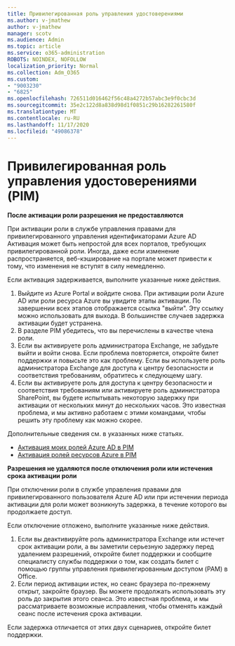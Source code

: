 ```yaml
---
title: Привилегированная роль управления удостоверениями
ms.author: v-jmathew
author: v-jmathew
manager: scotv
ms.audience: Admin
ms.topic: article
ms.service: o365-administration
ROBOTS: NOINDEX, NOFOLLOW
localization_priority: Normal
ms.collection: Adm_O365
ms.custom:
- "9003230"
- "6825"
ms.openlocfilehash: 726511d016462f56c48a4272b57abc3e9f0cbc3d
ms.sourcegitcommit: 35e2c122d8a838d98d1f0851c29b16282261580f
ms.translationtype: MT
ms.contentlocale: ru-RU
ms.lasthandoff: 11/17/2020
ms.locfileid: "49086378"
---
```

# <a name="privileged-identity-managementpim-role"></a>Привилегированная роль управления удостоверениями (PIM)

**После активации роли разрешения не предоставляются**

При активации роли в службе управления правами для привилегированного управления идентификаторами Azure AD Активация может быть непростой для всех порталов, требующих привилегированной роли. Иногда, даже если изменение распространяется, веб-кэширование на портале может привести к тому, что изменения не вступят в силу немедленно.

Если активация задерживается, выполните указанные ниже действия.

1. Выйдите из Azure Portal и войдите снова. При активации роли Azure AD или роли ресурса Azure вы увидите этапы активации. По завершении всех этапов отображается ссылка "выйти". Эту ссылку можно использовать для выхода. В большинстве случаев задержка активации будет устранена.
2. В разделе PIM убедитесь, что вы перечислены в качестве члена роли.
3. Если вы активируете роль администратора Exchange, не забудьте выйти и войти снова. Если проблема повторяется, откройте билет поддержки и повысьте это как проблему. Если вы используете роль администратора Exchange для доступа к центру безопасности и соответствия требованиям, обратитесь к следующему шагу.
4. Если вы активируете роль для доступа к центру безопасности и соответствия требованиям или активируете роль администратора SharePoint, вы будете испытывать некоторую задержку при активации от нескольких минут до нескольких часов. Это известная проблема, и мы активно работаем с этими командами, чтобы решить эту проблему как можно скорее.

Дополнительные сведения см. в указанных ниже статьях.

- [Активация моих ролей Azure AD в PIM](https://docs.microsoft.com/azure/active-directory/privileged-identity-management/pim-how-to-activate-role?WT.mc_id=Portal-Microsoft_Azure_Support "https://docs.microsoft.com/azure/active-directory/privileged-identity-management/pim-how-to-activate-role?wt.mc_id=portal-microsoft_azure_support")
- [Активация ролей ресурсов Azure в PIM](https://docs.microsoft.com/azure/active-directory/privileged-identity-management/pim-resource-roles-activate-your-roles?WT.mc_id=Portal-Microsoft_Azure_Support "https://docs.microsoft.com/azure/active-directory/privileged-identity-management/pim-resource-roles-activate-your-roles?wt.mc_id=portal-microsoft_azure_support")

**Разрешения не удаляются после отключения роли или истечения срока активации роли**

При отключении роли в службе управления правами для привилегированного пользователя Azure AD или при истечении периода активации для роли может возникнуть задержка, в течение которого вы продолжаете доступ.

Если отключение отложено, выполните указанные ниже действия.

1. Если вы деактивируйте роль администратора Exchange или истечет срок активации роли, а вы заметили серьезную задержку перед удалением разрешений, откройте билет поддержки и сообщите специалисту службы поддержки о том, как создать билет с помощью группы управления привилегированным доступом (PAM) в Office.
2. Если период активации истек, но сеанс браузера по-прежнему открыт, закройте браузер. Вы можете продолжать использовать эту роль до закрытия этого сеанса. Это известная проблема, и мы рассматриваете возможные исправления, чтобы отменять каждый сеанс после истечения срока активации.

Если задержка отличается от этих двух сценариев, откройте билет поддержки.
